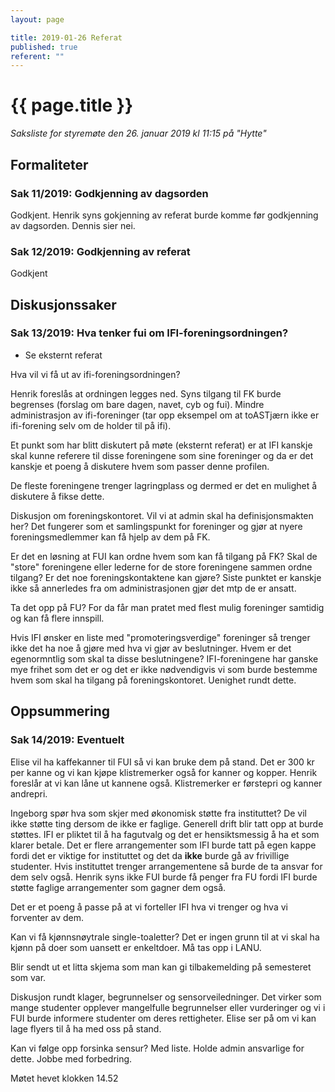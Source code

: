 ```yaml
---
layout: page

title: 2019-01-26 Referat
published: true
referent: ""
---
```


# {{ page.title }}

_Saksliste for styremøte den 26. januar 2019 kl_ _11:15_ _på &quot;Hytte&quot;_

## Formaliteter

### Sak 11/2019: Godkjenning av dagsorden

Godkjent. Henrik syns gokjenning av referat burde komme før godkjenning av dagsorden. Dennis sier nei.

### Sak 12/2019: Godkjenning av referat

Godkjent

## Diskusjonssaker

### Sak 13/2019: Hva tenker fui om IFI-foreningsordningen?

- Se eksternt referat

Hva vil vi få ut av ifi-foreningsordningen?

Henrik foreslås at ordningen legges ned. Syns tilgang til FK burde begrenses (forslag om bare dagen, navet, cyb og fui). Mindre administrasjon av ifi-foreninger (tar opp eksempel om at toASTjærn ikke er ifi-forening selv om de holder til på ifi).

Et punkt som har blitt diskutert på møte (eksternt referat) er at IFI kanskje skal kunne referere til disse foreningene som sine foreninger og da er det kanskje et poeng å diskutere hvem som passer denne profilen.

De fleste foreningene trenger lagringplass og dermed er det en mulighet å diskutere å fikse dette.

Diskusjon om foreningskontoret. Vil vi at admin skal ha definisjonsmakten her? Det fungerer som et samlingspunkt for foreninger og gjør at nyere foreningsmedlemmer kan få hjelp av dem på FK.

Er det en løsning at FUI kan ordne hvem som kan få tilgang på FK? Skal de &quot;store&quot; foreningene eller lederne for de store foreningene sammen ordne tilgang? Er det noe foreningskontaktene kan gjøre? Siste punktet er kanskje ikke så annerledes fra om administrasjonen gjør det mtp de er ansatt.

Ta det opp på FU? For da får man pratet med flest mulig foreninger samtidig og kan få flere innspill.

Hvis IFI ønsker en liste med &quot;promoteringsverdige&quot; foreninger så trenger ikke det ha noe å gjøre med hva vi gjør av beslutninger. Hvem er det egenormntlig som skal ta disse beslutningene? IFI-foreningene har ganske mye frihet som det er og det er ikke nødvendigvis vi som burde bestemme hvem som skal ha tilgang på foreningskontoret. Uenighet rundt dette.

## Oppsummering

### Sak 14/2019: Eventuelt

Elise vil ha kaffekanner til FUI så vi kan bruke dem på stand. Det er 300 kr per kanne og vi kan kjøpe klistremerker også for kanner og kopper. Henrik foreslår at vi kan låne ut kannene også. Klistremerker er førstepri og kanner andrepri.

Ingeborg spør hva som skjer med økonomisk støtte fra instituttet? De vil ikke støtte ting dersom de ikke er faglige. Generell drift blir tatt opp at burde støttes. IFI er pliktet til å ha fagutvalg og det er hensiktsmessig å ha et som klarer betale. Det er flere arrangementer som IFI burde tatt på egen kappe fordi det er viktige for instituttet og det da **ikke** burde gå av frivillige studenter. Hvis instituttet trenger arrangementene så burde de ta ansvar for dem selv også. Henrik syns ikke FUI burde få penger fra FU fordi IFI burde støtte faglige arrangementer som gagner dem også.

Det er et poeng å passe på at vi forteller IFI hva vi trenger og hva vi forventer av dem.

Kan vi få kjønnsnøytrale single-toaletter? Det er ingen grunn til at vi skal ha kjønn på doer som uansett er enkeltdoer. Må tas opp i LANU.

Blir sendt ut et litta skjema som man kan gi tilbakemelding på semesteret som var.

Diskusjon rundt klager, begrunnelser og sensorveiledninger. Det virker som mange studenter opplever mangelfulle begrunnelser eller vurderinger og vi i FUI burde informere studenter om deres rettigheter. Elise ser på om vi kan lage flyers til å ha med oss på stand.

Kan vi følge opp forsinka sensur? Med liste. Holde admin ansvarlige for dette. Jobbe med forbedring.

Møtet hevet klokken 14.52
